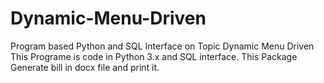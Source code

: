 # Dynamic-Menu-Driven
Program based Python and SQL Interface on Topic Dynamic Menu Driven
This Programe is code in Python 3.x and SQL interface.
This Package Generate bill in docx file and print it.
